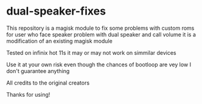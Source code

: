 # dual-speaker-fixes
This repository is a magisk module to fix some problems with custom roms for user who face speaker problem with dual speaker and call volume it is a modification of an existing magisk module

Tested on infinix hot 11s it may or may not work on simmilar devices

Use it at your own risk even though the chances of bootloop are vey low I don't guarantee anything

All credits to the original creators

Thanks for using!
